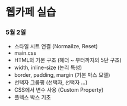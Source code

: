 # 웹카페 실습

### 5월 2일

- 스타일 시트 연결 (Normailze, Reset)
- main.css
- HTML의 기본 구조 (헤더 ~ 부터까지의 5단 구조)
- width, inline-size (논리 특성)
- border, padding, margin (기본 박스 모델)
- 선택자 그룹핑 (선택자, 선택자 ...)
- CSS에서 변수 사용 (Custom Property)
- 플렉스 박스 기초